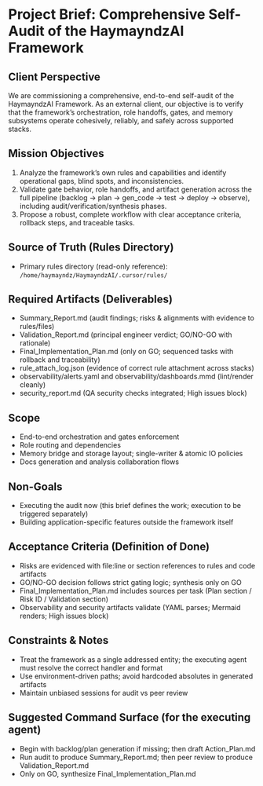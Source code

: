 # Project Brief: Comprehensive Self-Audit of the HaymayndzAI Framework

## Client Perspective
We are commissioning a comprehensive, end-to-end self-audit of the HaymayndzAI Framework. As an external client, our objective is to verify that the framework’s orchestration, role handoffs, gates, and memory subsystems operate cohesively, reliably, and safely across supported stacks.

## Mission Objectives
1) Analyze the framework’s own rules and capabilities and identify operational gaps, blind spots, and inconsistencies.
2) Validate gate behavior, role handoffs, and artifact generation across the full pipeline (backlog → plan → gen_code → test → deploy → observe), including audit/verification/synthesis phases.
3) Propose a robust, complete workflow with clear acceptance criteria, rollback steps, and traceable tasks.

## Source of Truth (Rules Directory)
- Primary rules directory (read-only reference): `/home/haymayndz/HaymayndzAI/.cursor/rules/`

## Required Artifacts (Deliverables)
- Summary_Report.md (audit findings; risks & alignments with evidence to rules/files)
- Validation_Report.md (principal engineer verdict; GO/NO-GO with rationale)
- Final_Implementation_Plan.md (only on GO; sequenced tasks with rollback and traceability)
- rule_attach_log.json (evidence of correct rule attachment across stacks)
- observability/alerts.yaml and observability/dashboards.mmd (lint/render cleanly)
- security_report.md (QA security checks integrated; High issues block)

## Scope
- End-to-end orchestration and gates enforcement
- Role routing and dependencies
- Memory bridge and storage layout; single-writer & atomic IO policies
- Docs generation and analysis collaboration flows

## Non-Goals
- Executing the audit now (this brief defines the work; execution to be triggered separately)
- Building application-specific features outside the framework itself

## Acceptance Criteria (Definition of Done)
- Risks are evidenced with file:line or section references to rules and code artifacts
- GO/NO-GO decision follows strict gating logic; synthesis only on GO
- Final_Implementation_Plan.md includes sources per task (Plan section / Risk ID / Validation section)
- Observability and security artifacts validate (YAML parses; Mermaid renders; High issues block)

## Constraints & Notes
- Treat the framework as a single addressed entity; the executing agent must resolve the correct handler and format
- Use environment-driven paths; avoid hardcoded absolutes in generated artifacts
- Maintain unbiased sessions for audit vs peer review

## Suggested Command Surface (for the executing agent)
- Begin with backlog/plan generation if missing; then draft Action_Plan.md
- Run audit to produce Summary_Report.md; then peer review to produce Validation_Report.md
- Only on GO, synthesize Final_Implementation_Plan.md